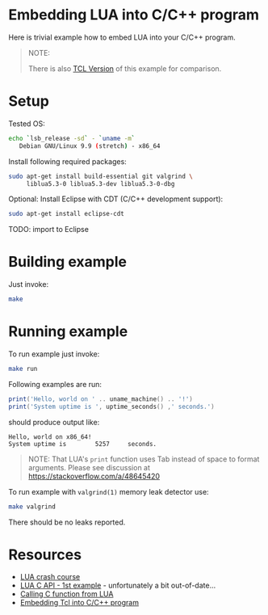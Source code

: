 # Embedding LUA into C/C++ program

Here is trivial example how to embed LUA into your C/C++ program.

> NOTE:
>
> There is also [TCL Version](https://github.com/hpaluch-pil/tcl-cpp-example)
> of this example for comparison.
> 

# Setup

Tested OS:
```bash
echo `lsb_release -sd` - `uname -m`
   Debian GNU/Linux 9.9 (stretch) - x86_64
```

Install following required packages:

```bash
sudo apt-get install build-essential git valgrind \
     liblua5.3-0 liblua5.3-dev liblua5.3-0-dbg
```

Optional: Install Eclipse with CDT (C/C++ development support):

```bash
sudo apt-get install eclipse-cdt
```

TODO: import to Eclipse

# Building example

Just invoke:

```bash
make
```

# Running example

To run example just invoke:

```bash
make run
```

Following examples are run:

```lua
print('Hello, world on ' .. uname_machine() .. '!')
print('System uptime is ', uptime_seconds() ,' seconds.')
```

should produce output like:

```
Hello, world on x86_64!
System uptime is        5257     seconds.
```

> NOTE: That LUA's `print` function uses Tab instead of space
> to format arguments. Please
> see discussion at https://stackoverflow.com/a/48645420

To run example with `valgrind(1)` memory leak detector use:

```bash
make valgrind
```

There should be no leaks reported.

# Resources

* [LUA crash course](http://tylerneylon.com/a/learn-lua/)
* [LUA C API - 1st example](https://www.lua.org/pil/24.1.html) - unfortunately
  a bit out-of-date...
* [Calling C function from LUA](https://www.lua.org/pil/26.1.html)  
* [Embedding Tcl into C/C++ program](https://github.com/hpaluch-pil/tcl-cpp-example)

